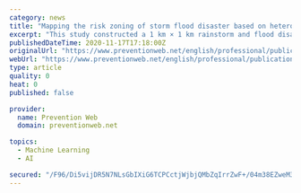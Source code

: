 ```yaml
---
category: news
title: "Mapping the risk zoning of storm flood disaster based on heterogeneous data and a machine learning algorithm in Xinjiang, China"
excerpt: "This study constructed a 1 km × 1 km rainstorm and flood disaster zoning map for Xinjiang, China. To do so, storm flood disaster (SFD) data of Xinjiang from 1984 to 2017 at the township level, as well as information on basic natural and social risk are collected collated."
publishedDateTime: 2020-11-17T17:18:00Z
originalUrl: "https://www.preventionweb.net/english/professional/publications/v.php?id=74763"
webUrl: "https://www.preventionweb.net/english/professional/publications/v.php?id=74763"
type: article
quality: 0
heat: 0
published: false

provider:
  name: Prevention Web
  domain: preventionweb.net

topics:
  - Machine Learning
  - AI

secured: "/F96/Di5vijDR5N7NLsGbIXiG6TCPCctjWjbjQMbZqIrrZwF+/04m38EZweM3WtzX7NqCQ4Sq8uLZ4gxpBl7cT07Q79k0384BlZFTImvd6881aPgnn18QlwEBRn8r6VE0+I22kshV2QeD/CmWTtLuRWUnWNIoZ09b9kUM2CcNBlt7jLNuXJsLQqNn2xKUfsYrB7p31Dmv5W753+pB2cIt7uAmzI7KzB2qYY1t5FpUlfQAVNE0vnZzHP+GX687KY0g9cKE260nWX6fgG8IuH50DLI+jq+6156DpBrka7ARwa+bf6X8yGAvnyrKIPWXw6D+/dOM/vdngcKwFrav9J3ebmIZ6OeC6nFBqjYWqmC9zo=;oFVPzTcv5jrPEZdPOXomyw=="
---
```


